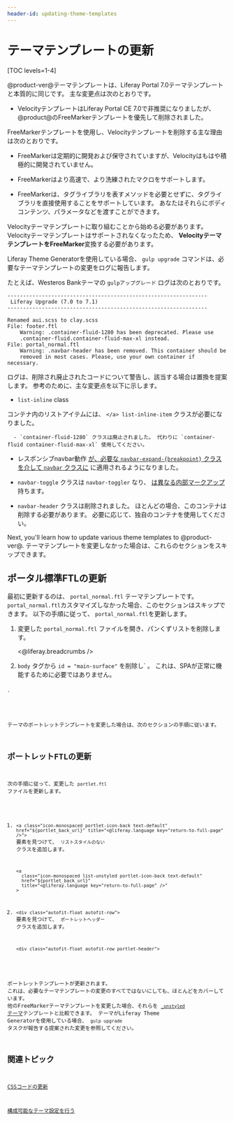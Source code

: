 ```yaml
---
header-id: updating-theme-templates
---
```


# テーマテンプレートの更新

[TOC levels=1-4]

@product-ver@テーマテンプレートは、Liferay Portal 7.0テーマテンプレートと本質的に同じです。 主な変更点は次のとおりです。

  - VelocityテンプレートはLiferay Portal CE 7.0で非推奨になりましたが、@product@のFreeMarkerテンプレートを優先して削除されました。

FreeMarkerテンプレートを使用し、Velocityテンプレートを削除する主な理由は次のとおりです。

  - FreeMarkerは定期的に開発および保守されていますが、Velocityはもはや積極的に開発されていません。

  - FreeMarkerはより高速で、より洗練されたマクロをサポートします。

  - FreeMarkerは、タグライブラリを表すメソッドを必要とせずに、タグライブラリを直接使用することをサポートしています。 あなたはそれらにボディコンテンツ、パラメータなどを渡すことができます。

Velocityテーマテンプレートに取り組むことから始める必要があります。 Velocityテーマテンプレートはサポートされなくなったため、 **VelocityテーマテンプレートをFreeMarker**変換する必要があります。

Liferay Theme Generatorを使用している場合、 `gulp upgrade` コマンドは、必要なテーマテンプレートの変更をログに報告します。

たとえば、Westeros Bankテーマの `gulpアップグレード` ログは次のとおりです。

    ----------------------------------------------------------------
     Liferay Upgrade (7.0 to 7.1)
    ----------------------------------------------------------------
    
    Renamed aui.scss to clay.scss
    File: footer.ftl
        Warning: .container-fluid-1280 has been deprecated. Please use 
        .container-fluid.container-fluid-max-xl instead.
    File: portal_normal.ftl
        Warning: .navbar-header has been removed. This container should be 
        removed in most cases. Please, use your own container if necessary.

ログは、削除され廃止されたコードについて警告し、該当する場合は置換を提案します。 参考のために、主な変更点を以下に示します。

  - `list-inline` class

コンテナ内のリストアイテムには、 `</a> list-inline-item` クラスが必要になりました。</p></li> 
    
      - `container-fluid-1280` クラスは廃止されました。 代わりに `container-fluid container-fluid-max-xl` 使用してください。

  - レスポンシブnavbar動作 [が、必要な `navbar-expand-{breakpoint}` クラスを介して `navbar` クラスに](https://getbootstrap.com/docs/4.0/migration/#navbar) に適用されるようになりました。

  - `navbar-toggle` クラスは `navbar-toggler` なり、 [は異なる内部マークアップ](https://getbootstrap.com/docs/4.0/migration/#navbar)持ちます。

  - `navbar-header` クラスは削除されました。 ほとんどの場合、このコンテナは削除する必要があります。 必要に応じて、独自のコンテナを使用してください。</ul> 

Next, you'll learn how to update various theme templates to @product-ver@. テーマテンプレートを変更しなかった場合は、これらのセクションをスキップできます。



## ポータル標準FTLの更新

最初に更新するのは、 `portal_normal.ftl` テーマテンプレートです。 `portal_normal.ftl`カスタマイズしなかった場合、このセクションはスキップできます。 以下の手順に従って、 `portal_normal.ftl`を更新します。

1.  変更した `portal_normal.ftl` ファイルを開き、パンくずリストを削除します。<nav id="breadcrumbs"> <@liferay.breadcrumbs /> </nav> 

2.  `body` タグから `id = "main-surface"` を削除し` 。 これは、SPAが正常に機能するために必要ではありません。</p>

<pre><code> <body class="${css_class}" id="main-surface">
`</pre></li> </ol> 
   
   テーマのポートレットテンプレートを変更した場合は、次のセクションの手順に従います。
   
   

## ポートレットFTLの更新

次の手順に従って、変更した `portlet.ftl` ファイルを更新します。

1.  `<a class="icon-monospaced portlet-icon-back text-default" href="${portlet_back_url}" title="<@liferay.language key="return-to-full-page" />">` 要素を見つけて、 `リストスタイルのない` クラスを追加します。
   
        <a 
          class="icon-monospaced list-unstyled portlet-icon-back text-default" 
          href="${portlet_back_url}" 
          title="<@liferay.language key="return-to-full-page" />"
        >
       

2.  `<div class="autofit-float autofit-row">` 要素を見つけて、 `ポートレットヘッダー` クラスを追加します。
   
        <div class="autofit-float autofit-row portlet-header">
       

ポートレットテンプレートが更新されます。 これは、必要なテーマテンプレートの変更のすべてではないにしても、ほとんどをカバーしています。 他のFreeMarkerテーマテンプレートを変更した場合、それらを [`_unstyled` テーマ](https://github.com/liferay/liferay-portal/tree/7.1.x/modules/apps/frontend-theme/frontend-theme-unstyled/src/main/resources/META-INF/resources/_unstyled/templates)テンプレートと比較できます。 テーマがLiferay Theme Generatorを使用している場合、 `gulp upgrade` タスクが報告する提案された変更を参照してください。



## 関連トピック

[CSSコードの更新](/docs/7-1/tutorials/-/knowledge_base/t/updating-css-code)

[構成可能なテーマ設定を行う](/docs/7-1/tutorials/-/knowledge_base/t/making-configurable-theme-settings)
